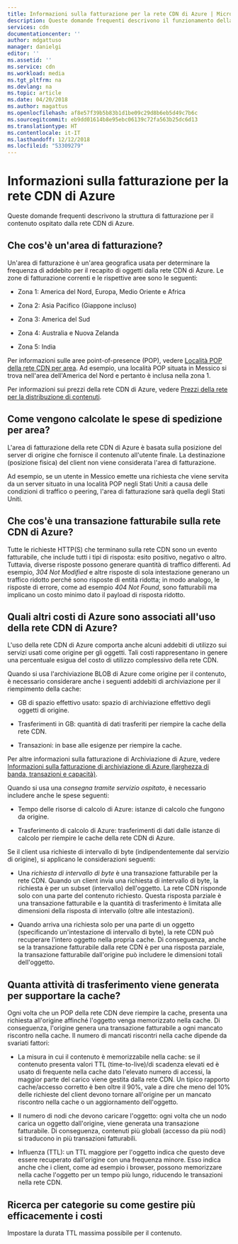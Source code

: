 ```yaml
---
title: Informazioni sulla fatturazione per la rete CDN di Azure | Microsoft Docs
description: Queste domande frequenti descrivono il funzionamento della fatturazione per la rete CDN di Azure.
services: cdn
documentationcenter: ''
author: mdgattuso
manager: danielgi
editor: ''
ms.assetid: ''
ms.service: cdn
ms.workload: media
ms.tgt_pltfrm: na
ms.devlang: na
ms.topic: article
ms.date: 04/20/2018
ms.author: magattus
ms.openlocfilehash: af8e57f39b5b83b1d1be09c29d8b6eb5d49c7b6c
ms.sourcegitcommit: eb9dd01614b8e95ebc06139c72fa563b25dc6d13
ms.translationtype: HT
ms.contentlocale: it-IT
ms.lasthandoff: 12/12/2018
ms.locfileid: "53309279"
---
```

# <a name="understanding-azure-cdn-billing"></a>Informazioni sulla fatturazione per la rete CDN di Azure

Queste domande frequenti descrivono la struttura di fatturazione per il contenuto ospitato dalla rete CDN di Azure.

## <a name="what-is-a-billing-region"></a>Che cos'è un'area di fatturazione?
Un'area di fatturazione è un'area geografica usata per determinare la frequenza di addebito per il recapito di oggetti dalla rete CDN di Azure. Le zone di fatturazione correnti e le rispettive aree sono le seguenti:

- Zona 1: America del Nord, Europa, Medio Oriente e Africa

- Zona 2: Asia Pacifico (Giappone incluso)

- Zona 3: America del Sud

- Zona 4: Australia e Nuova Zelanda

- Zona 5: India

Per informazioni sulle aree point-of-presence (POP), vedere [Località POP della rete CDN per area](https://docs.microsoft.com/azure/cdn/cdn-pop-locations). Ad esempio, una località POP situata in Messico si trova nell'area dell'America del Nord e pertanto è inclusa nella zona 1. 

Per informazioni sui prezzi della rete CDN di Azure, vedere [Prezzi della rete per la distribuzione di contenuti](https://azure.microsoft.com/pricing/details/cdn/).

## <a name="how-are-delivery-charges-calculated-by-region"></a>Come vengono calcolate le spese di spedizione per area?
L'area di fatturazione della rete CDN di Azure è basata sulla posizione del server di origine che fornisce il contenuto all'utente finale. La destinazione (posizione fisica) del client non viene considerata l'area di fatturazione.

Ad esempio, se un utente in Messico emette una richiesta che viene servita da un server situato in una località POP negli Stati Uniti a causa delle condizioni di traffico o peering, l'area di fatturazione sarà quella degli Stati Uniti.

## <a name="what-is-a-billable-azure-cdn-transaction"></a>Che cos'è una transazione fatturabile sulla rete CDN di Azure?
Tutte le richieste HTTP(S) che terminano sulla rete CDN sono un evento fatturabile, che include tutti i tipi di risposta: esito positivo, negativo o altro. Tuttavia, diverse risposte possono generare quantità di traffico differenti. Ad esempio, *304 Not Modified* e altre risposte di sola intestazione generano un traffico ridotto perché sono risposte di entità ridotta; in modo analogo, le risposte di errore, come ad esempio *404 Not Found*, sono fatturabili ma implicano un costo minimo dato il payload di risposta ridotto.

## <a name="what-other-azure-costs-are-associated-with-azure-cdn-use"></a>Quali altri costi di Azure sono associati all'uso della rete CDN di Azure?
L'uso della rete CDN di Azure comporta anche alcuni addebiti di utilizzo sui servizi usati come origine per gli oggetti. Tali costi rappresentano in genere una percentuale esigua del costo di utilizzo complessivo della rete CDN.

Quando si usa l'archiviazione BLOB di Azure come origine per il contenuto, è necessario considerare anche i seguenti addebiti di archiviazione per il riempimento della cache:

- GB di spazio effettivo usato: spazio di archiviazione effettivo degli oggetti di origine.

- Trasferimenti in GB: quantità di dati trasferiti per riempire la cache della rete CDN.

- Transazioni: in base alle esigenze per riempire la cache.

Per altre informazioni sulla fatturazione di Archiviazione di Azure, vedere [Informazioni sulla fatturazione di archiviazione di Azure (larghezza di banda, transazioni e capacità)](https://blogs.msdn.microsoft.com/windowsazurestorage/2010/07/08/understanding-windows-azure-storage-billing-bandwidth-transactions-and-capacity/).

Quando si usa una *consegna tramite servizio ospitato*, è necessario includere anche le spese seguenti:

- Tempo delle risorse di calcolo di Azure: istanze di calcolo che fungono da origine.

- Trasferimento di calcolo di Azure: trasferimenti di dati dalle istanze di calcolo per riempire le cache della rete CDN di Azure.

Se il client usa richieste di intervallo di byte (indipendentemente dal servizio di origine), si applicano le considerazioni seguenti:

- Una *richiesta di intervallo di byte* è una transazione fatturabile per la rete CDN. Quando un client invia una richiesta di intervallo di byte, la richiesta è per un subset (intervallo) dell'oggetto. La rete CDN risponde solo con una parte del contenuto richiesto. Questa risposta parziale è una transazione fatturabile e la quantità di trasferimento è limitata alle dimensioni della risposta di intervallo (oltre alle intestazioni).

- Quando arriva una richiesta solo per una parte di un oggetto (specificando un'intestazione di intervallo di byte), la rete CDN può recuperare l'intero oggetto nella propria cache. Di conseguenza, anche se la transazione fatturabile dalla rete CDN è per una risposta parziale, la transazione fatturabile dall'origine può includere le dimensioni totali dell'oggetto.

## <a name="how-much-transfer-activity-occurs-to-support-the-cache"></a>Quanta attività di trasferimento viene generata per supportare la cache?
Ogni volta che un POP della rete CDN deve riempire la cache, presenta una richiesta all'origine affinché l'oggetto venga memorizzato nella cache. Di conseguenza, l'origine genera una transazione fatturabile a ogni mancato riscontro nella cache. Il numero di mancati riscontri nella cache dipende da svariati fattori:

- La misura in cui il contenuto è memorizzabile nella cache: se il contenuto presenta valori TTL (time-to-live)/di scadenza elevati ed è usato di frequente nella cache dato l'elevato numero di accessi, la maggior parte del carico viene gestita dalla rete CDN. Un tipico rapporto cache/accesso corretto è ben oltre il 90%, vale a dire che meno del 10% delle richieste del client devono tornare all'origine per un mancato riscontro nella cache o un aggiornamento dell'oggetto.

- Il numero di nodi che devono caricare l'oggetto: ogni volta che un nodo carica un oggetto dall'origine, viene generata una transazione fatturabile. Di conseguenza, contenuti più globali (accesso da più nodi) si traducono in più transazioni fatturabili.

- Influenza (TTL): un TTL maggiore per l'oggetto indica che questo deve essere recuperato dall'origine con una frequenza minore. Esso indica anche che i client, come ad esempio i browser, possono memorizzare nella cache l'oggetto per un tempo più lungo, riducendo le transazioni nella rete CDN.

## <a name="how-do-i-manage-my-costs-most-effectively"></a>Ricerca per categorie su come gestire più efficacemente i costi
Impostare la durata TTL massima possibile per il contenuto. 
